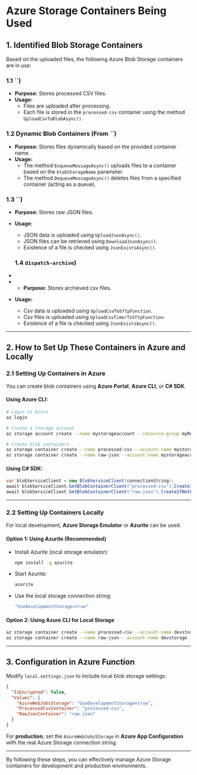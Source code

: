 # **Azure Storage Containers Being Used**

## **1. Identified Blob Storage Containers**

Based on the uploaded files, the following Azure Blob Storage containers are in use:

### **1.1 **``**)**

- **Purpose:** Stores processed CSV files.
- **Usage:**
  - Files are uploaded after processing.
  - Each file is stored in the `processed-csv` container using the method `UploadCsvToBlobAsync()`.

### **1.2 Dynamic Blob Containers (From ****\`\`****)**

- **Purpose:** Stores files dynamically based on the provided container name.
- **Usage:**
  - The method `EnqueueMessageAsync()` uploads files to a container based on the `blobStorageName` parameter.
  - The method `DequeueMessageAsync()` deletes files from a specified container (acting as a queue).

### **1.3 **``**)**

- **Purpose:** Stores raw JSON files.
- **Usage:**
  - JSON data is uploaded using `UploadJsonAsync()`.
  - JSON files can be retrieved using `DownloadJsonAsync()`.
  - Existence of a file is checked using `JsonExistsAsync()`.

  ### **1.4 **`dispatch-archive`**)**
- 
- - **Purpose:** Stores archieved csv files.
- **Usage:**
  - Csv data is uploaded using `UploadCsvToSftpFunction`.
  - Csv files is uploaded using `UploadCsvTimerToSftpFunction`.
  - Existence of a file is checked using `JsonExistsAsync()`.
  
---

## **2. How to Set Up These Containers in Azure and Locally**

### **2.1 Setting Up Containers in Azure**

You can create blob containers using **Azure Portal**, **Azure CLI**, or **C# SDK**.

#### **Using Azure CLI:**

```sh
# Login to Azure
az login

# Create a storage account
az storage account create --name mystorageaccount --resource-group myResourceGroup --location eastus --sku Standard_LRS

# Create blob containers
az storage container create --name processed-csv --account-name mystorageaccount
az storage container create --name raw-json --account-name mystorageaccount
```

#### **Using C# SDK:**

```csharp
var blobServiceClient = new BlobServiceClient(connectionString);
await blobServiceClient.GetBlobContainerClient("processed-csv").CreateIfNotExistsAsync();
await blobServiceClient.GetBlobContainerClient("raw-json").CreateIfNotExistsAsync();
```

---

### **2.2 Setting Up Containers Locally**

For local development, **Azure Storage Emulator** or **Azurite** can be used.

#### **Option 1: Using Azurite (Recommended)**

- Install Azurite (local storage emulator):
  ```sh
  npm install -g azurite
  ```
- Start Azurite:
  ```sh
  azurite
  ```
- Use the local storage connection string:
  ```sh
  "UseDevelopmentStorage=true"
  ```

#### **Option 2: Using Azure CLI for Local Storage**

```sh
az storage container create --name processed-csv --account-name devstorage --connection-string UseDevelopmentStorage=true
az storage container create --name raw-json --account-name devstorage --connection-string UseDevelopmentStorage=true
```

---

## **3. Configuration in Azure Function**

Modify `local.settings.json` to include local blob storage settings:

```json
{
  "IsEncrypted": false,
  "Values": {
    "AzureWebJobsStorage": "UseDevelopmentStorage=true",
    "ProcessedCsvContainer": "processed-csv",
    "RawJsonContainer": "raw-json"
  }
}
```

For **production**, set the `AzureWebJobsStorage` in **Azure App Configuration** with the real Azure Storage connection string.

---

By following these steps, you can effectively manage Azure Storage containers for development and production environments.

